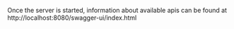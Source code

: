 Once the server is started, information about available apis can be found at
http://localhost:8080/swagger-ui/index.html